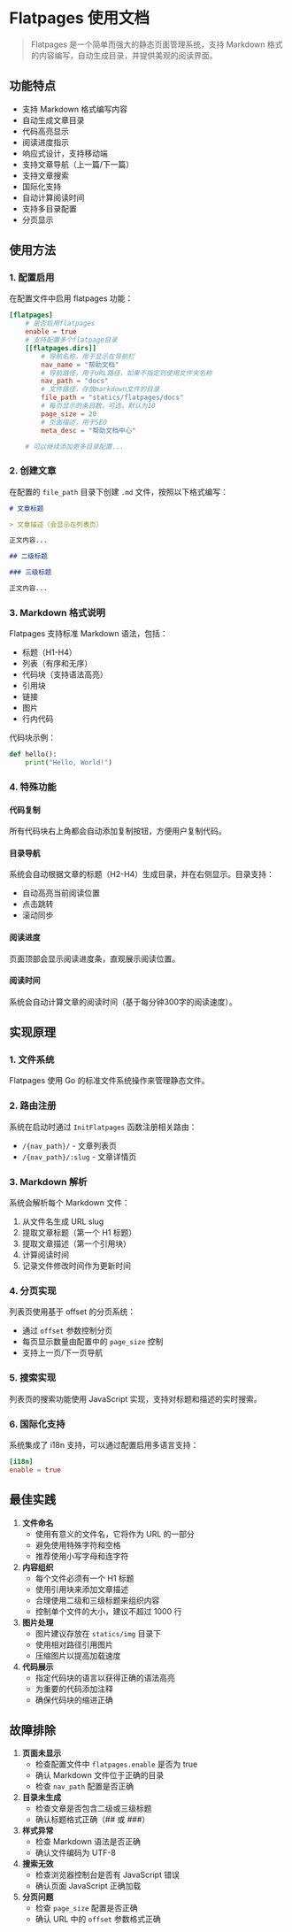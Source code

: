 # Flatpages 使用文档

> Flatpages 是一个简单而强大的静态页面管理系统，支持 Markdown 格式的内容编写，自动生成目录，并提供美观的阅读界面。

## 功能特点

- 支持 Markdown 格式编写内容
- 自动生成文章目录
- 代码高亮显示
- 阅读进度指示
- 响应式设计，支持移动端
- 支持文章导航（上一篇/下一篇）
- 支持文章搜索
- 国际化支持
- 自动计算阅读时间
- 支持多目录配置
- 分页显示

## 使用方法

### 1. 配置启用

在配置文件中启用 flatpages 功能：

```toml
[flatpages]
    # 是否启用flatpages
    enable = true
    # 支持配置多个flatpage目录
    [[flatpages.dirs]]
        # 导航名称，用于显示在导航栏
        nav_name = "帮助文档"
        # 导航路径，用于URL路径，如果不指定则使用文件夹名称
        nav_path = "docs"
        # 文件路径，存放markdown文件的目录
        file_path = "statics/flatpages/docs"
        # 每页显示的条目数，可选，默认为10
        page_size = 20
        # 页面描述，用于SEO
        meta_desc = "帮助文档中心"

    # 可以继续添加更多目录配置...
```

### 2. 创建文章

在配置的 `file_path` 目录下创建 `.md` 文件，按照以下格式编写：

```markdown
# 文章标题

> 文章描述（会显示在列表页）

正文内容...

## 二级标题

### 三级标题

正文内容...
```

### 3. Markdown 格式说明

Flatpages 支持标准 Markdown 语法，包括：

- 标题（H1-H4）
- 列表（有序和无序）
- 代码块（支持语法高亮）
- 引用块
- 链接
- 图片
- 行内代码

代码块示例：

```python
def hello():
    print("Hello, World!")
```

### 4. 特殊功能

#### 代码复制

所有代码块右上角都会自动添加复制按钮，方便用户复制代码。

#### 目录导航

系统会自动根据文章的标题（H2-H4）生成目录，并在右侧显示。目录支持：

- 自动高亮当前阅读位置
- 点击跳转
- 滚动同步

#### 阅读进度

页面顶部会显示阅读进度条，直观展示阅读位置。

#### 阅读时间

系统会自动计算文章的阅读时间（基于每分钟300字的阅读速度）。

## 实现原理

### 1. 文件系统

Flatpages 使用 Go 的标准文件系统操作来管理静态文件。

### 2. 路由注册

系统在启动时通过 `InitFlatpages` 函数注册相关路由：

- `/{nav_path}/` - 文章列表页
- `/{nav_path}/:slug` - 文章详情页

### 3. Markdown 解析

系统会解析每个 Markdown 文件：

1. 从文件名生成 URL slug
2. 提取文章标题（第一个 H1 标题）
3. 提取文章描述（第一个引用块）
4. 计算阅读时间
5. 记录文件修改时间作为更新时间

### 4. 分页实现

列表页使用基于 offset 的分页系统：

- 通过 `offset` 参数控制分页
- 每页显示数量由配置中的 `page_size` 控制
- 支持上一页/下一页导航

### 5. 搜索实现

列表页的搜索功能使用 JavaScript 实现，支持对标题和描述的实时搜索。

### 6. 国际化支持

系统集成了 i18n 支持，可以通过配置启用多语言支持：

```toml
[i18n]
enable = true
```

## 最佳实践

1. **文件命名**
   - 使用有意义的文件名，它将作为 URL 的一部分
   - 避免使用特殊字符和空格
   - 推荐使用小写字母和连字符
2. **内容组织**
   - 每个文件必须有一个 H1 标题
   - 使用引用块来添加文章描述
   - 合理使用二级和三级标题来组织内容
   - 控制单个文件的大小，建议不超过 1000 行
3. **图片处理**
   - 图片建议存放在 `statics/img` 目录下
   - 使用相对路径引用图片
   - 压缩图片以提高加载速度
4. **代码展示**
   - 指定代码块的语言以获得正确的语法高亮
   - 为重要的代码添加注释
   - 确保代码块的缩进正确

## 故障排除

1. **页面未显示**
   - 检查配置文件中 `flatpages.enable` 是否为 true
   - 确认 Markdown 文件位于正确的目录
   - 检查 `nav_path` 配置是否正确
2. **目录未生成**
   - 检查文章是否包含二级或三级标题
   - 确认标题格式正确（## 或 ###）
3. **样式异常**
   - 检查 Markdown 语法是否正确
   - 确认文件编码为 UTF-8
4. **搜索无效**
   - 检查浏览器控制台是否有 JavaScript 错误
   - 确认页面 JavaScript 正确加载
5. **分页问题**
   - 检查 `page_size` 配置是否正确
   - 确认 URL 中的 `offset` 参数格式正确
